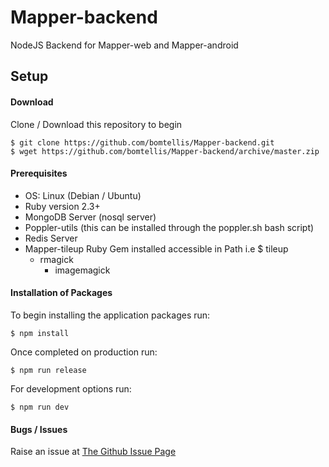 # Mapper-backend
NodeJS Backend for Mapper-web and Mapper-android

## Setup

#### Download

Clone / Download this repository to begin

    $ git clone https://github.com/bomtellis/Mapper-backend.git
    $ wget https://github.com/bomtellis/Mapper-backend/archive/master.zip

#### Prerequisites

- OS: Linux (Debian / Ubuntu)
- Ruby version 2.3+
- MongoDB Server (nosql server)
- Poppler-utils (this can be installed through the poppler.sh bash script)
- Redis Server
- Mapper-tileup Ruby Gem installed accessible in Path i.e $ tileup
    - rmagick
        - imagemagick

#### Installation of Packages

To begin installing the application packages run:

    $ npm install

Once completed on production run:

    $ npm run release

For development options run:

    $ npm run dev

#### Bugs / Issues

Raise an issue at [The Github Issue Page](https://github.com/bomtellis/Mapper-backend/issues)
